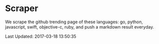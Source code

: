 # Scraper

We scrape the github trending page of these languages: go, python, javascript, swift, objective-c, ruby, and push a markdown result everyday.

Last Updated: 2017-03-18 13:50:35